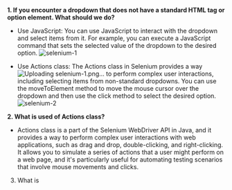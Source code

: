 **1. If you encounter a dropdown that does not have a standard HTML tag or option element. What should we do?**
- Use JavaScript: You can use JavaScript to interact with the dropdown and select items from it. For example, you can execute a JavaScript command that sets the selected value of the dropdown to the desired option.  ![selenium-1](https://user-images.githubusercontent.com/124520513/220393702-ae21d860-5ff6-454d-a75b-2285266f696b.png)

- Use Actions class: The Actions class in Selenium provides a way ![Uploading selenium-1.png…]()
to perform complex user interactions, including selecting items from non-standard dropdowns. You can use the moveToElement method to move the mouse cursor over the dropdown and then use the click method to select the desired option. ![selenium-2](https://user-images.githubusercontent.com/124520513/220393730-f2592a4b-cefa-49dd-b94c-7563cd40196a.png)

**2. What is used of Actions class?**
- Actions class is a part of the Selenium WebDriver API in Java, and it provides a way to perform complex user interactions with web applications, such as drag and drop, double-clicking, and right-clicking. It allows you to simulate a series of actions that a user might perform on a web page, and it's particularly useful for automating testing scenarios that involve mouse movements and clicks.

3. What is 
